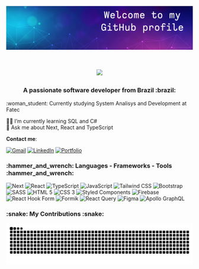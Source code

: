 <div align="center">
  <img src="/github-cover.jpg" alt="Abstract image with title 'Welcome to my github profile'" />
</div>

<div align="center" >
  <h1>
    <img src="https://readme-typing-svg.herokuapp.com/?font=Fira+Code&size=35&pause=1000&center=true&width=500&height=70&lines=Hi+There!%F0%9F%91%8B;I'm+Natalia+Curti;" />
  </h1>
  <h3>A passionate software developer from Brazil :brazil:</h3>
</div>

<div>
  :woman_student: Currently studying System Analisys and Development at Fatec  
  
  :woman_technologist: I’m currently learning SQL and C#   
  :speech_balloon: Ask me about Next, React and TypeScript 
</div>

**Contact me**: 

[![Gmail](https://img.shields.io/badge/Gmail-333333?style=for-the-badge&logo=gmail&logoColor=red)](mailto:naticurti01@gmail.com)
[![LinkedIn](https://img.shields.io/badge/LinkedIn-0077B5?style=for-the-badge&logo=linkedin&logoColor=white)](https://www.linkedin.com/in/natalia-curti-a8b7b425a/)
[![Portfolio](https://img.shields.io/badge/Portfolio-FF5722?style=for-the-badge&logo=todoist&logoColor=white)](https://portfolio-natalia-curti.vercel.app)

<div>
  <h3>:hammer_and_wrench: Languages - Frameworks - Tools :hammer_and_wrench:</h3>

  ![Next](https://img.shields.io/badge/Next.js-000000.svg?style=for-the-badge&logo=nextdotjs&logoColor=white)
  ![React](https://img.shields.io/badge/React-61DAFB.svg?style=for-the-badge&logo=React&logoColor=black)
  ![TypeScript](https://img.shields.io/badge/TypeScript-3178C6.svg?style=for-the-badge&logo=TypeScript&logoColor=white)
  ![JavaScript](https://img.shields.io/badge/JavaScript-F7DF1E.svg?style=for-the-badge&logo=JavaScript&logoColor=black)
  ![Tailwind CSS](https://img.shields.io/badge/Tailwind%20CSS-06B6D4.svg?style=for-the-badge&logo=Tailwind-CSS&logoColor=white)
  ![Bootstrap](https://img.shields.io/badge/Bootstrap-7952B3.svg?style=for-the-badge&logo=Bootstrap&logoColor=white)
  ![SASS](https://img.shields.io/badge/Sass-CC6699.svg?style=for-the-badge&logo=Sass&logoColor=white)
  ![HTML 5](https://img.shields.io/badge/HTML5-E34F26.svg?style=for-the-badge&logo=HTML5&logoColor=white)
  ![CSS 3](https://img.shields.io/badge/CSS-663399.svg?style=for-the-badge&logo=CSS&logoColor=white)
  ![Styled Components](https://img.shields.io/badge/styledcomponents-DB7093.svg?style=for-the-badge&logo=styled-components&logoColor=white)
  ![Firebase](https://img.shields.io/badge/Firebase-DD2C00.svg?style=for-the-badge&logo=Firebase&logoColor=white)
  ![React Hook Form](https://img.shields.io/badge/React%20Hook%20Form-EC5990.svg?style=for-the-badge&logo=React-Hook-Form&logoColor=white)
  ![Formik](https://img.shields.io/badge/Formik-2563EB.svg?style=for-the-badge&logo=Formik&logoColor=white)
  ![React Query](https://img.shields.io/badge/React%20Query-FF4154.svg?style=for-the-badge&logo=React-Query&logoColor=white)
  ![Figma](https://img.shields.io/badge/Figma-F24E1E.svg?style=for-the-badge&logo=Figma&logoColor=white)
  ![Apollo GraphQL](https://img.shields.io/badge/Apollo%20GraphQL-311C87.svg?style=for-the-badge&logo=Apollo-GraphQL&logoColor=white)

</div>

<div>
  <h3>:snake: My Contributions :snake:</h3>

  <picture>
    <source media="(prefers-color-scheme: dark)" srcset="https://raw.githubusercontent.com/natcurti/natcurti/output/github-contribution-grid-snake-dark.svg" />
    <source media="(prefers-color-scheme: light)" srcset="https://raw.githubusercontent.com/natcurti/natcurti/output/github-contribution-grid-snake.svg" />
    <img alt="github-snake" src="https://raw.githubusercontent.com/natcurti/natcurti/output/github-contribution-grid-snake.svg" />
  </picture>
  
</div>


